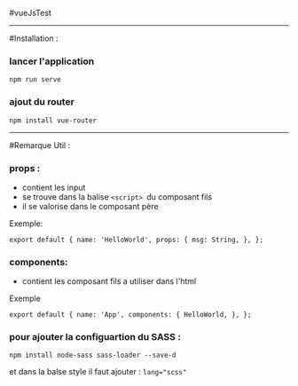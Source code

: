 #vueJsTest
****
#Installation :

### lancer l'application 
`npm run serve`

### ajout du router
`npm install vue-router`
****
#Remarque Util :
### props :
- contient les input 
- se trouve dans la balise `<script> `du composant fils 
- il se valorise dans le composant père 

Exemple:

`export default {
name: 'HelloWorld',
props: {
msg: String,
},
};`

### components: 
- contient les composant fils a utiliser dans l'html 

Exemple 

`export default {
name: 'App',
components: {
HelloWorld,
},
};`

### pour ajouter la configuartion du SASS :
`npm install node-sass sass-loader --save-d`

et dans la balse style il faut ajouter : 
`lang="scss"`


